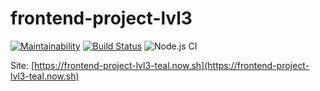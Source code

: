 # frontend-project-lvl3

[![Maintainability](https://api.codeclimate.com/v1/badges/6e49a1d8d686165915dd/maintainability)](https://codeclimate.com/github/AnastasiyaYS/frontend-project-lvl3/maintainability)
[![Build Status](https://travis-ci.org/AnastasiyaYS/frontend-project-lvl3.svg?branch=master)](https://travis-ci.org/AnastasiyaYS/frontend-project-lvl3)
![Node.js CI](https://github.com/AnastasiyaYS/frontend-project-lvl3/workflows/Node.js%20CI/badge.svg)

Site: [https://frontend-project-lvl3-teal.now.sh](https://frontend-project-lvl3-teal.now.sh)
